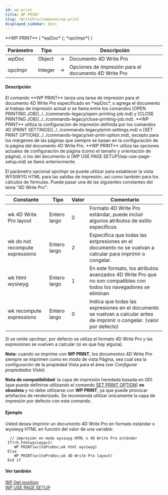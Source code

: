 ```yaml
---
id: wp-print
title: WP PRINT
slug: /WritePro/commands/wp-print
displayed_sidebar: docs
---
```


<!--REF #_command_.WP PRINT.Syntax-->**WP PRINT** ( *wpDoc* {; *opcImpr*} )<!-- END REF-->
<!--REF #_command_.WP PRINT.Params-->
| Parámetro | Tipo |  | Descripción |
| --- | --- | --- | --- |
| wpDoc | Object | &#8594;  | Documento 4D Write Pro |
| opcImpr | Integer | &#8594;  | Opciones de impresión para el documento 4D Write Pro |

<!-- END REF-->

#### Descripción 

<!--REF #_command_.WP PRINT.Summary-->El comando **WP PRINT** lanza una tarea de impresión para el documento 4D Write Pro especificado en *wpDoc*, o agrega el documento al trabajo de impresión actual si se llama entre los comandos [OPEN PRINTING JOB](../../commands-legacy/open-printing-job.md) y [CLOSE PRINTING JOB](../../commands-legacy/close-printing-job.md).<!-- END REF--> **WP PRINT** utiliza la configuración de impresión definida por los comandos 4D [PRINT SETTINGS](../../commands-legacy/print-settings.md) o [SET PRINT OPTION](../../commands-legacy/set-print-option.md), excepto para los márgenes de las páginas que siempre se basan en la configuración de la página del documento 4D Write Pro. **WP PRINT** utiliza las opciones actuales de configuración de página (como el tamaño y orientación de página), o los del documento si [WP USE PAGE SETUP](wp-use-page-setup.md) se llamó anteriormente.

El parámetro opcional *opcImpr* se puede utilizar para establecer la vista WYSIWYG HTML para las salidas de impresión, así como también para los cálculos de fórmulas. Puede pasar una de las siguientes constantes del tema "4D Write Pro":

| Constante                       | Tipo         | Valor | Comentario                                                                                                               |
| ------------------------------- | ------------ | ----- | ------------------------------------------------------------------------------------------------------------------------ |
| wk 4D Write Pro layout          | Entero largo | 0     | Formato 4D Write Pro estándar, puede incluir algunos atributos de estilo específicos                                     |
| wk do not recompute expressions | Entero largo | 2     | Especifica que todas las extpresiones en el documento no se vuelvan a calcular para imprimir o congelar.                 |
| wk html wysiwyg                 | Entero largo | 1     | En este formato, los atributos avanzados 4D Write Pro que no son compatibles con todos los navegadores se eliminan       |
| wk recompute expressions        | Entero largo | 0     | Indica que todas las expresiones en el documento se vuelvan a calcular antes de imprimir o congelar. (valor por defecto) |

Si se omite *opcImpr*, por defecto se utiliza el formato 4D Write Pro y las expresiones se vuelven a calcular (si es que hay alguna).

**Nota:** cuando se imprime con **WP PRINT**, los documentos 4D Write Pro siempre se imprimen como en modo de vista Página, sea cual sea la configuración de la propiedad Vista para el área (ver *Configurar propiedades Vista*).

**Nota de compatibilidad**: la capa de impresión heredada basada en GDI (que puede definirse utilizando el comando [SET PRINT OPTION](../../commands-legacy/set-print-option.md)) **es obsoleta** y no debe utilizarse con **WP PRINT**, ya que puede provocar artefactos de renderizado. Se recomienda utilizar únicamente la capa de impresión por defecto con este comando. 

#### Ejemplo 

Usted desea imprimir un documento 4D Write Pro en formato estándar o wysiwyg HTML en función del valor de una variable:

```4d
  // impresión en modo wysiwyg HTML o 4D Write Pro estándar
 If(rb_htmlwysiwyg=1)
    WP PRINT(writeProDoc;wk html wysiwyg)
 Else
    WP PRINT(writeProDoc;wk 4D Write Pro layout)
 End if
```

#### Ver también 

[WP Get position](wp-get-position.md)  
[WP USE PAGE SETUP](wp-use-page-setup.md)  